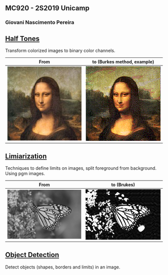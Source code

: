 ## MC920 - 2S2019 Unicamp
### Giovani Nascimento Pereira

## [Half Tones](https://github.com/giovaninppc/MC920/tree/master/half_tones)
Transform colorized images to binary color channels.

| From | to (Burkes method, example) |
|---|---|
| ![](https://github.com/giovaninppc/MC920/blob/master/half_tones/images/monalisa.png?raw=true) | ![](https://github.com/giovaninppc/MC920/blob/master/half_tones/out/images-monalisa_Burkes.png?raw=true) |

## [Limiarization](https://github.com/giovaninppc/MC920/tree/master/limiarization)
Techniques to define limits on images, split foreground from background.
Using pgm images.

| From | to (Brukes)  |
|---|---|
| ![](https://github.com/giovaninppc/MC920/blob/master/limiarization/docs/examples/original.png?raw=true) | ![](https://github.com/giovaninppc/MC920/blob/master/limiarization/docs/examples/Burkes.png?raw=true) |

## [Object Detection](https://github.com/giovaninppc/MC920/tree/master/objects)
Detect objects (shapes, borders and limits) in an image.
